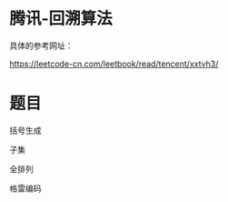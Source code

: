 # 腾讯-回溯算法


具体的参考网址：

https://leetcode-cn.com/leetbook/read/tencent/xxtvh3/

# 题目

括号生成

子集

全排列

格雷编码

